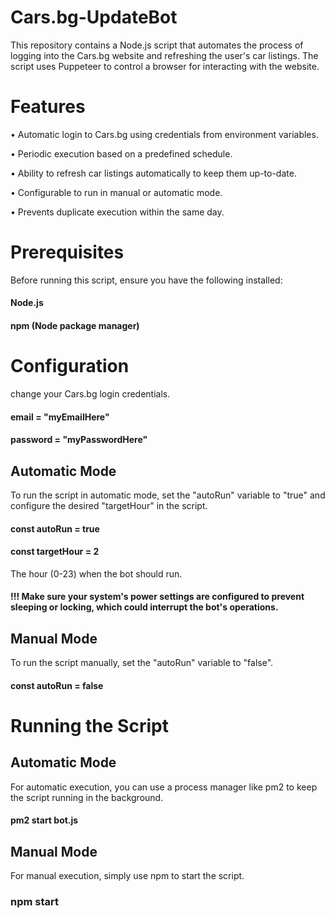 
# Cars.bg-UpdateBot

This repository contains a Node.js script that automates the process of logging into the Cars.bg website and refreshing the user's car listings. The script uses Puppeteer to control a browser for interacting with the website.

# Features

• Automatic login to Cars.bg using credentials from environment variables.

• Periodic execution based on a predefined schedule.

• Ability to refresh car listings automatically to keep them up-to-date.

• Configurable to run in manual or automatic mode.

• Prevents duplicate execution within the same day.

# Prerequisites
Before running this script, ensure you have the following installed:

#### Node.js
#### npm (Node package manager)


# Configuration

change your Cars.bg login credentials.

#### email = "myEmailHere"
#### password = "myPasswordHere"

## Automatic Mode

To run the script in automatic mode, set the "autoRun" variable to "true" and configure the desired "targetHour" in the script.

#### const autoRun = true

#### const targetHour = 2
The hour (0-23) when the bot should run.

#### !!! Make sure your system's power settings are configured to prevent sleeping or locking, which could interrupt the bot's operations.


## Manual Mode

To run the script manually, set the "autoRun" variable to "false".

#### const autoRun = false

# Running the Script

## Automatic Mode
For automatic execution, you can use a process manager like pm2 to keep the script running in the background.

#### pm2 start bot.js


## Manual Mode
For manual execution, simply use npm to start the script.

### npm start
